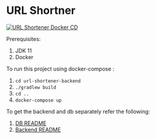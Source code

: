 # URL Shortner
[![URL Shortener Docker CD](https://github.com/urls/url-shortner/actions/workflows/cd-workflow.yml/badge.svg?branch=master)](https://github.com/urls/url-shortner/actions/workflows/cd-workflow.yml)

Prerequisites:

1) JDK 11
2) Docker

To run this project using docker-compose :
 1) `cd url-shortener-backend`
 2) `./gradlew build `
 3) `cd .. `
 4) `docker-compose up`

To get the backend and db separately refer the following:
 1) [DB README](./url-shortener-db/readme.md)
 2) [Backend README](./url-shortener-backend/README.md)



